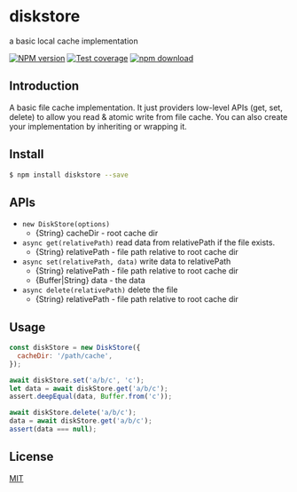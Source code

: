 # diskstore
a basic local cache implementation

[![NPM version][npm-image]][npm-url]
[![Test coverage][codecov-image]][codecov-url]
[![npm download][download-image]][download-url]

[npm-image]: https://img.shields.io/npm/v/diskstore.svg?style=flat-square
[npm-url]: https://npmjs.org/package/diskstore
[codecov-image]: https://codecov.io/gh/node-modules/diskstore/branch/master/graph/badge.svg
[codecov-url]: https://codecov.io/gh/node-modules/diskstore
[download-image]: https://img.shields.io/npm/dm/diskstore.svg?style=flat-square
[download-url]: https://npmjs.org/package/diskstore

## Introduction

A basic file cache implementation. It just providers low-level APIs (get, set, delete) to allow you read & atomic write from file cache.  You can also create your implementation by inheriting or wrapping it.

## Install

```bash
$ npm install diskstore --save
```

## APIs

- `new DiskStore(options)`
  - {String} cacheDir - root cache dir
- `async get(relativePath)` read data from relativePath if the file exists.
  - {String} relativePath - file path relative to root cache dir
- `async set(relativePath, data)` write data to relativePath
  - {String} relativePath - file path relative to root cache dir
  - {Buffer|String} data - the data
- `async delete(relativePath)` delete the file
  - {String} relativePath - file path relative to root cache dir

## Usage

```js
const diskStore = new DiskStore({
  cacheDir: '/path/cache',
});

await diskStore.set('a/b/c', 'c');
let data = await diskStore.get('a/b/c');
assert.deepEqual(data, Buffer.from('c'));

await diskStore.delete('a/b/c');
data = await diskStore.get('a/b/c');
assert(data === null);
```

## License

[MIT](LICENSE)
